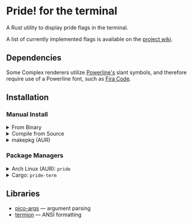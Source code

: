 
# Pride! for the terminal

A Rust utility to display pride flags in the terminal.

A list of currently implemented flags is available on the [project wiki](https://git.vwolfe.io/valerie/pride/wiki/Flags).

## Dependencies

Some Complex renderers utilize [Powerline's](https://github.com/ryanoasis/powerline-extra-symbols)
slant symbols, and therefore require use of a Powerline font, such as [Fira Code](https://github.com/tonsky/FiraCode).

## Installation

### Manual Install

<details>
<summary>From Binary</summary>
Copy the compiled binary from the <a href="https://git.vwolfe.io/valerie/pride/releases/">releases page</a>
to a directory in <code>$PATH</code>, such as <code>/usr/bin/</code>.
</details>

<details>
<summary>Compile from Source</summary>
Compile using cargo with the command <code>cargo build --release</code> and
copy the file from <code>target/release/</code> to a directory in
<code>$PATH</code>, such as <code>/usr/bin/</code>.
</details>

<details>
<summary>makepkg (AUR)</summary>
Clone the <a href="https://aur.archlinux.org/pride.git">AUR Repository</a> and
run the command <code>makepkg --install</code>
</details>

### Package Managers

<details>
<summary>Arch Linux (AUR): <code>pride</code></summary>
Install the package from the <a href="https://aur.archlinux.org/packages/pride"><code>pride</code> AUR Package</a>
using an AUR package manager such as <a href="https://github.com/Morganamilo/paru"><code>paru</code></a>
</details>

<details>
<summary>Cargo: <code>pride-term</code></summary>
Install the package using Cargo with the command <code>cargo install pride-term</code>.
</details>

## Libraries

- [pico-args](https://crates.io/crates/pico-args) — argument parsing
- [termion](https://crates.io/crates/termion) — ANSI formatting

